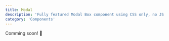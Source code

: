 ```yaml
---
title: Modal
description: 'Fully featured Modal Box component using CSS only, no JS at all'
category: 'Components'
---
```


<alert type="success">

Comming soon! 🚀

</alert>
